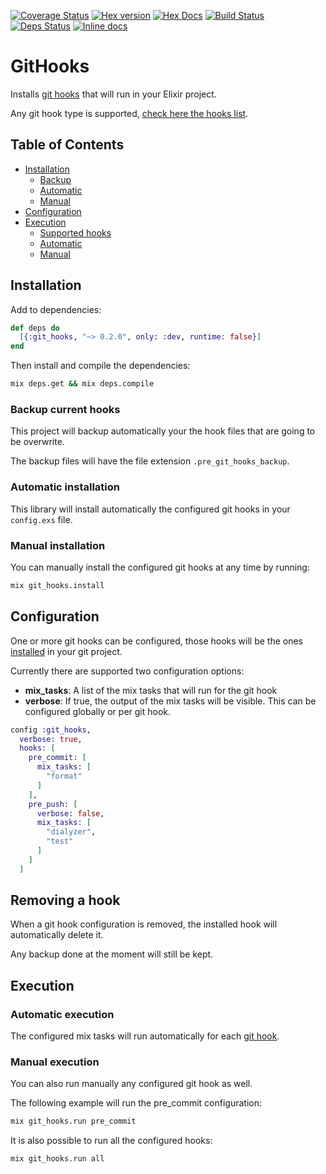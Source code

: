 [![Coverage Status](https://coveralls.io/repos/github/qgadrian/elixir_git_hooks/badge.svg?branch=master)](https://coveralls.io/github/qgadrian/elixir_git_hooks?branch=master)
[![Hex version](https://img.shields.io/hexpm/v/sippet.svg "Hex version")](https://hex.pm/packages/git_hooks)
[![Hex Docs](https://img.shields.io/badge/hex-docs-9768d1.svg)](https://hexdocs.pm/git_hooks)
[![Build Status](https://travis-ci.org/qgadrian/metadata_plugs.svg?branch=master)](https://travis-ci.org/qgadrian/elixir_git_hooks.svg?branch=master)
[![Deps Status](https://beta.hexfaktor.org/badge/all/github/qgadrian/elixir_git_hooks.svg)](https://beta.hexfaktor.org/github/qgadrian/elixir_git_hooks)
[![Inline docs](http://inch-ci.org/github/qgadrian/elixir_git_hooks.svg)](http://inch-ci.org/github/qgadrian/elixir_git_hooks)

# GitHooks

Installs [git hooks](https://git-scm.com/docs/githooks) that will run in your Elixir project.

Any git hook type is supported, [check here the hooks list](https://git-scm.com/docs/githooks).

## Table of Contents

- [Installation](#installation)
  - [Backup](#backup-current-hooks)
  - [Automatic](#automatic-installation)
  - [Manual](#manual-installation)
- [Configuration](#configuration)
- [Execution](#execution)
  - [Supported hooks](#supported-hooks)
  - [Automatic](#automatic-execution)
  - [Manual](#manual-execution)

## Installation

Add to dependencies:

```elixir
def deps do
  [{:git_hooks, "~> 0.2.0", only: :dev, runtime: false}]
end
```

Then install and compile the dependencies:

```bash
mix deps.get && mix deps.compile
```

### Backup current hooks

This project will backup automatically your the hook files that are going to be overwrite.

The backup files will have the file extension `.pre_git_hooks_backup`.

### Automatic installation

This library will install automatically the configured git hooks in your `config.exs` file.

### Manual installation

You can manually install the configured git hooks at any time by running:

```bash
mix git_hooks.install
```

## Configuration

One or more git hooks can be configured, those hooks will be the ones [installed](#installation) in your git project.

Currently there are supported two configuration options:
  * **mix_tasks**: A list of the mix tasks that will run for the git hook
  * **verbose**: If true, the output of the mix tasks will be visible. This can be configured globally or per git hook.

```elixir
config :git_hooks,
  verbose: true,
  hooks: [
    pre_commit: [
      mix_tasks: [
        "format"
      ]
    ],
    pre_push: [
      verbose: false,
      mix_tasks: [
        "dialyzer",
        "test"
      ]
    ]
  ]
```

## Removing a hook

When a git hook configuration is removed, the installed hook will automatically
delete it.

Any backup done at the moment will still be kept.

## Execution

### Automatic execution

The configured mix tasks will run automatically for each [git hook](https://git-scm.com/docs/githooks#_hooks).

### Manual execution

You can also run manually any configured git hook as well.

The following example will run the pre_commit configuration:

```bash
mix git_hooks.run pre_commit
```

It is also possible to run all the configured hooks:

```bash
mix git_hooks.run all
```
